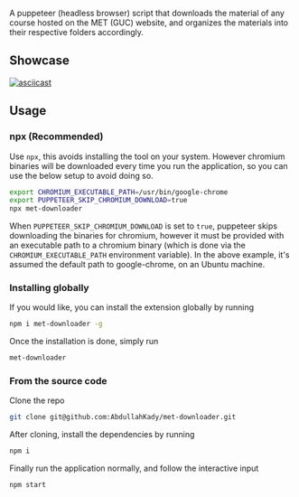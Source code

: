 A puppeteer (headless browser) script that downloads the material of any course hosted on the MET (GUC) website, and organizes the materials into their respective folders accordingly.

## Showcase

[![asciicast](https://asciinema.org/a/2ojibKGuBzk5IuUzgXMG2q33g.svg)](https://asciinema.org/a/2ojibKGuBzk5IuUzgXMG2q33g?speed=2)

## Usage

### npx (Recommended)

Use `npx`, this avoids installing the tool on your system. However chromium binaries will be downloaded every time you run the application, so you can use the below setup to avoid doing so.

```bash
export CHROMIUM_EXECUTABLE_PATH=/usr/bin/google-chrome
export PUPPETEER_SKIP_CHROMIUM_DOWNLOAD=true
npx met-downloader
```

When `PUPPETEER_SKIP_CHROMIUM_DOWNLOAD` is set to `true`, puppeteer skips downloading the binaries for chromium, however it must be provided with an executable path to a chromium binary (which is done via the `CHROMIUM_EXECUTABLE_PATH` environment variable). In the above example, it's assumed the default path to google-chrome, on an Ubuntu machine.

### Installing globally

If you would like, you can install the extension globally by running

```bash
npm i met-downloader -g
```

Once the installation is done, simply run

```bash
met-downloader
```

### From the source code

Clone the repo

```bash
git clone git@github.com:AbdullahKady/met-downloader.git
```

After cloning, install the dependencies by running

```bash
npm i
```

Finally run the application normally, and follow the interactive input

```bash
npm start
```
